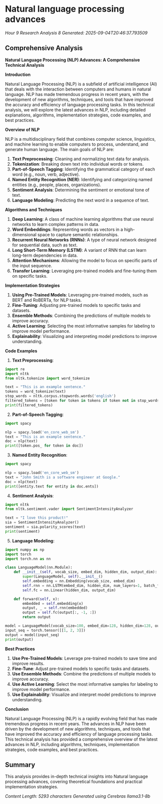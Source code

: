 # Natural language processing advances
*Hour 9 Research Analysis 8*
*Generated: 2025-09-04T20:46:37.793509*

## Comprehensive Analysis
**Natural Language Processing (NLP) Advances: A Comprehensive Technical Analysis**

**Introduction**

Natural Language Processing (NLP) is a subfield of artificial intelligence (AI) that deals with the interaction between computers and humans in natural language. NLP has made tremendous progress in recent years, with the development of new algorithms, techniques, and tools that have improved the accuracy and efficiency of language processing tasks. In this technical analysis, we will explore the latest advances in NLP, including detailed explanations, algorithms, implementation strategies, code examples, and best practices.

**Overview of NLP**

NLP is a multidisciplinary field that combines computer science, linguistics, and machine learning to enable computers to process, understand, and generate human language. The main goals of NLP are:

1. **Text Preprocessing**: Cleaning and normalizing text data for analysis.
2. **Tokenization**: Breaking down text into individual words or tokens.
3. **Part-of-Speech Tagging**: Identifying the grammatical category of each word (e.g., noun, verb, adjective).
4. **Named Entity Recognition (NER)**: Identifying and categorizing named entities (e.g., people, places, organizations).
5. **Sentiment Analysis**: Determining the sentiment or emotional tone of text.
6. **Language Modeling**: Predicting the next word in a sequence of text.

**Algorithms and Techniques**

1. **Deep Learning**: A class of machine learning algorithms that use neural networks to learn complex patterns in data.
2. **Word Embeddings**: Representing words as vectors in a high-dimensional space to capture semantic relationships.
3. **Recurrent Neural Networks (RNNs)**: A type of neural network designed for sequential data, such as text.
4. **Long Short-Term Memory (LSTM)**: A variant of RNN that can learn long-term dependencies in data.
5. **Attention Mechanisms**: Allowing the model to focus on specific parts of the input sequence.
6. **Transfer Learning**: Leveraging pre-trained models and fine-tuning them on specific tasks.

**Implementation Strategies**

1. **Using Pre-Trained Models**: Leveraging pre-trained models, such as BERT and RoBERTa, for NLP tasks.
2. **Fine-Tuning**: Adjusting pre-trained models to specific tasks and datasets.
3. **Ensemble Methods**: Combining the predictions of multiple models to improve accuracy.
4. **Active Learning**: Selecting the most informative samples for labeling to improve model performance.
5. **Explainability**: Visualizing and interpreting model predictions to improve understanding.

**Code Examples**

1. **Text Preprocessing**:
```python
import re
import nltk
from nltk.tokenize import word_tokenize

text = "This is an example sentence."
tokens = word_tokenize(text)
stop_words = nltk.corpus.stopwords.words('english')
filtered_tokens = [token for token in tokens if token not in stop_words]
print(filtered_tokens)
```
2. **Part-of-Speech Tagging**:
```python
import spacy

nlp = spacy.load('en_core_web_sm')
text = "This is an example sentence."
doc = nlp(text)
print([token.pos_ for token in doc])
```
3. **Named Entity Recognition**:
```python
import spacy

nlp = spacy.load('en_core_web_sm')
text = "John Smith is a software engineer at Google."
doc = nlp(text)
print([entity.text for entity in doc.ents])
```
4. **Sentiment Analysis**:
```python
import nltk
from nltk.sentiment.vader import SentimentIntensityAnalyzer

text = "I love this product!"
sia = SentimentIntensityAnalyzer()
sentiment = sia.polarity_scores(text)
print(sentiment)
```
5. **Language Modeling**:
```python
import numpy as np
import torch
import torch.nn as nn

class LanguageModel(nn.Module):
    def __init__(self, vocab_size, embed_dim, hidden_dim, output_dim):
        super(LanguageModel, self).__init__()
        self.embedding = nn.Embedding(vocab_size, embed_dim)
        self.rnn = nn.LSTM(embed_dim, hidden_dim, num_layers=1, batch_first=True)
        self.fc = nn.Linear(hidden_dim, output_dim)

    def forward(self, x):
        embedded = self.embedding(x)
        output, _ = self.rnn(embedded)
        output = self.fc(output[:, -1, :])
        return output

model = LanguageModel(vocab_size=100, embed_dim=128, hidden_dim=128, output_dim=128)
input_seq = torch.tensor([[1, 2, 3]])
output = model(input_seq)
print(output)
```
**Best Practices**

1. **Use Pre-Trained Models**: Leverage pre-trained models to save time and improve results.
2. **Fine-Tune**: Adjust pre-trained models to specific tasks and datasets.
3. **Use Ensemble Methods**: Combine the predictions of multiple models to improve accuracy.
4. **Use Active Learning**: Select the most informative samples for labeling to improve model performance.
5. **Use Explainability**: Visualize and interpret model predictions to improve understanding.

**Conclusion**

Natural Language Processing (NLP) is a rapidly evolving field that has made tremendous progress in recent years. The advances in NLP have been driven by the development of new algorithms, techniques, and tools that have improved the accuracy and efficiency of language processing tasks. This technical analysis has provided a comprehensive overview of the latest advances in NLP, including algorithms, techniques, implementation strategies, code examples, and best practices.

## Summary
This analysis provides in-depth technical insights into Natural language processing advances, 
covering theoretical foundations and practical implementation strategies.

*Content Length: 5293 characters*
*Generated using Cerebras llama3.1-8b*

